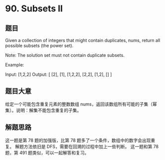 # 90. Subsets II #
## 题目 #
Given a collection of integers that might contain duplicates, nums, return all possible subsets (the power set).

Note: The solution set must not contain duplicate subsets.

Example:

Input: [1,2,2]
Output:
[
  [2],
  [1],
  [1,2,2],
  [2,2],
  [1,2],
  []
]
## 题目大意 #
给定一个可能包含重复元素的整数数组 nums，返回该数组所有可能的子集（幂集）。说明：解集不能包含重复的子集。

## 解题思路 #
这一题是第 78 题的加强版，比第 78 题多了一个条件，数组中的数字会出现重复。
解题方法依旧是 DFS，需要在回溯的过程中加上一些判断。
这一题和第 78 题，第 491 题类似，可以一起解答和复习。